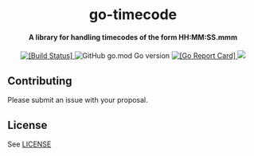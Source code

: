 <h1 align="center">
  go-timecode
</h1>

<h4 align="center">A library for handling timecodes of the form HH:MM:SS.mmm</a></h4>

<p align="center">
  <a href="https://travis-ci.com/liampulles/go-timecode">
    <img src="https://travis-ci.com/liampulles/go-timecode.svg?branch=main" alt="[Build Status]">
  </a>
    <img alt="GitHub go.mod Go version" src="https://img.shields.io/github/go-mod/go-version/liampulles/go-timecode">
  <a href="https://goreportcard.com/report/github.com/liampulles/go-timecode">
    <img src="https://goreportcard.com/badge/github.com/liampulles/go-timecode" alt="[Go Report Card]">
  </a>
  <a href="https://codecov.io/gh/liampulles/go-timecode">
    <img src="https://codecov.io/gh/liampulles/go-timecode/branch/main/graph/badge.svg" />
  </a>
</p>

## Contributing

Please submit an issue with your proposal.

## License

See [LICENSE](LICENSE)
